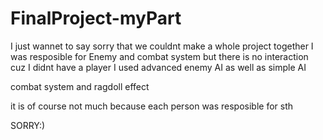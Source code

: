 # FinalProject-myPart
 
I just wannet to say sorry that we couldnt make a whole project together
I was resposible for Enemy and combat system but there is no interaction cuz I didnt have a player
I used advanced enemy AI
as well as simple AI

combat system and ragdoll effect

it is of course not much because each person was resposible for sth


SORRY:)